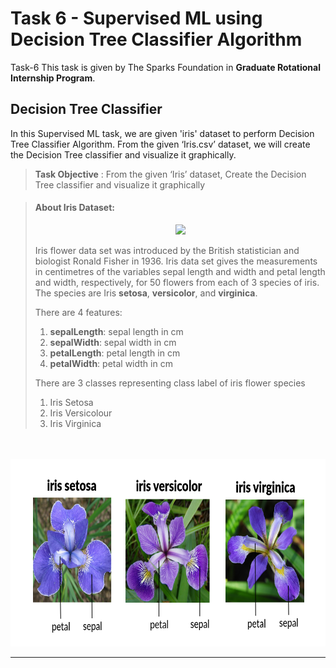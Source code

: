 <h1>Task 6 - Supervised ML using Decision Tree Classifier Algorithm</h1>

<p>Task-6 This task is given by The Sparks Foundation in <b>Graduate Rotational Internship Program</b>.</p>

<h2>Decision Tree Classifier</h2>

<p>In this Supervised ML task, we are given 'iris' dataset to perform Decision Tree Classifier Algorithm. From the given ‘Iris.csv’ dataset, we will create the Decision Tree classifier and visualize it graphically.</p>

<blockquote><B>Task Objective</B> : From the given ‘Iris’ dataset, Create the Decision Tree classifier and visualize it graphically</blockquote>

<blockquote><h4>About Iris Dataset:</h4>
<center><img src='https://www.integratedots.com/wp-content/uploads/2019/06/iris_petal-sepal-e1560211020463.png'></center>
<p>Iris flower data set was introduced by the British statistician and biologist Ronald Fisher in 1936. Iris data set gives the measurements in centimetres of the variables sepal length and width and petal length and width, respectively, for 50 flowers from each of 3 species of iris. The species are Iris <b>setosa</b>, <b>versicolor</b>, and <b>virginica</b>.</p>
    
There are 4 features: 
<OL>
    <li><b>sepalLength</b>: sepal length in cm</li>
    <li><b>sepalWidth</b>: sepal width in cm</li>
    <li><b>petalLength</b>: petal length in cm</li>
    <li><b>petalWidth</b>: petal width in cm</li>
</OL>
    
There are 3 classes representing class label of iris flower species 
<OL>
    <li>Iris Setosa</li>
    <li>Iris Versicolour</li>
    <li>Iris Virginica</li>
</OL>    
</blockquote> 
<br><br>

<center><img src='iris_flower.jpg' width='750' height='300'></center>

---